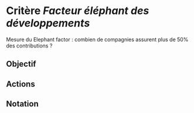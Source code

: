 # Critère *Facteur éléphant des développements*
Mesure du Elephant factor : combien de compagnies assurent plus de 50% des contributions ?

## Objectif


## Actions


## Notation